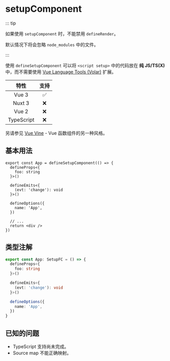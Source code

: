 # setupComponent <PackageVersion name="@vue-macros/setup-component" />

<StabilityLevel level="experimental" />

::: tip

如果使用 `setupComponent` 时，不能禁用 `defineRender`。

默认情况下将会忽略 `node_modules` 中的文件。

:::

使用 `defineSetupComponent` 可以将 `<script setup>` 中的代码放在 **纯 JS/TS(X)** 中，而不需要使用 [Vue Language Tools (Volar)](https://github.com/johnsoncodehk/volar) 扩展。

|    特性    |        支持        |
| :--------: | :----------------: |
|   Vue 3    | :white_check_mark: |
|   Nuxt 3   |        :x:         |
|   Vue 2    |        :x:         |
| TypeScript |        :x:         |

另请参见 [Vue Vine](https://vue-vine.dev/) - Vue 函数组件的另一种风格。

## 基本用法

```tsx twoslash
export const App = defineSetupComponent(() => {
  defineProps<{
    foo: string
  }>()

  defineEmits<{
    (evt: 'change'): void
  }>()

  defineOptions({
    name: 'App',
  })

  // ...
  return <div />
})
```

## 类型注解

```ts twoslash
export const App: SetupFC = () => {
  defineProps<{
    foo: string
  }>()

  defineEmits<{
    (evt: 'change'): void
  }>()

  defineOptions({
    name: 'App',
  })
}
```

## 已知的问题

- TypeScript 支持尚未完成。
- Source map 不能正确映射。
